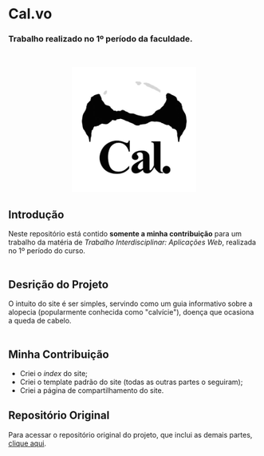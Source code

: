 # Cal.vo
### Trabalho realizado no 1º período da faculdade.
<br>
<p align=center>
 <img src="https://github.com/VianaSamuel/Learning-WebDev/blob/main/Cal.vo/imagens/img-index/logo.png" height="250"/>
</p>

## Introdução
Neste repositório está contido **somente a minha contribuição** para um trabalho da matéria de *Trabalho Interdisciplinar: Aplicações Web*, realizada no 1º período do curso.
<br>
<br>

## Desrição do Projeto
O intuito do site é ser simples, servindo como um guia informativo sobre a alopecia (popularmente conhecida como "calvície"), doença que ocasiona a queda de cabelo.
<br>
<br>

## Minha Contribuição
* Criei o *index* do site;
* Criei o template padrão do site (todas as outras partes o seguiram);
* Criei a página de compartilhamento do site.

## Repositório Original
Para acessar o repositório original do projeto, que inclui as demais partes, [clique aqui](https://github.com/ICEI-PUC-Minas-PMGCC-TI/tiaw-pmg-cc-m-20221-tiaw-calvicie-grupo-3).
